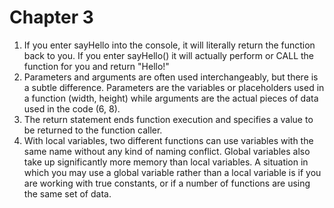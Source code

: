 # Chapter 3

1. If you enter sayHello into the console, it will literally return the function back to you. If you enter sayHello() it will actually perform or CALL the function for you and return "Hello!"
2. Parameters and arguments are often used interchangeably, but there is a subtle difference. Parameters are the variables or placeholders used in a function (width, height) while arguments are the actual pieces of data used in the code (6, 8).
3. The return statement ends function execution and specifies a value to be returned to the function caller.
4. With local variables, two different functions can use variables with the same name without any kind of naming conflict. Global variables also take up significantly more memory than local variables. A situation in which you may use a global variable rather than a local variable is if you are working with true constants, or if a number of functions are using the same set of data.
